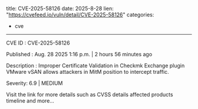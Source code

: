  
title: CVE-2025-58126
date: 2025-8-28
lien: "https://cvefeed.io/vuln/detail/CVE-2025-58126"
categories:
  - cve
---

CVE ID : CVE-2025-58126

Published :  Aug. 28
2025
1:16 p.m. | 2 hours
56 minutes ago

Description : Improper Certificate Validation in Checkmk Exchange plugin VMware vSAN allows attackers in MitM position to intercept traffic.

Severity: 6.9 | MEDIUM

Visit the link for more details
such as CVSS details
affected products
timeline
and more...

